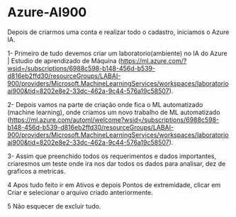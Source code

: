 # Azure-AI900

Depois de criarmos uma conta e realizar todo o cadastro, iniciamos o Azure IA.

1- Primeiro de tudo devemos criar um laboratorio(ambiente) no IA do Azure | Estudio de aprendizado de Máquina (https://ml.azure.com/?wsid=/subscriptions/6988c598-b148-456d-b539-d816eb2ffd30/resourceGroups/LABAI-900/providers/Microsoft.MachineLearningServices/workspaces/laboratorioai900&tid=8202e8e2-33dc-462a-9c44-576a19c58507). 

2- Depois vamos na parte de criação onde fica o ML automatizado (machine learning), onde criamos um novo trabalho de ML automatizado (https://ml.azure.com/automl/welcome?wsid=/subscriptions/6988c598-b148-456d-b539-d816eb2ffd30/resourceGroups/LABAI-900/providers/Microsoft.MachineLearningServices/workspaces/laboratorioai900&tid=8202e8e2-33dc-462a-9c44-576a19c58507).

3- Assim que preenchido todos os requerimentos e dados importantes, criaresmos um teste onde ira nos dar todos os dados para analisar, dez de graficos a metricas.

4 Apos tudo feito ir em Ativos e depois Pontos de extremidade, clicar em Criar e selecionar o arquivo criado anteriormente.

5 Não esquecer de excluir tudo.